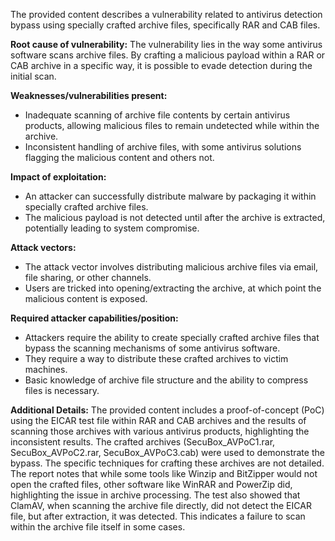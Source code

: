 The provided content describes a vulnerability related to antivirus detection bypass using specially crafted archive files, specifically RAR and CAB files.

**Root cause of vulnerability:**
The vulnerability lies in the way some antivirus software scans archive files. By crafting a malicious payload within a RAR or CAB archive in a specific way, it is possible to evade detection during the initial scan.

**Weaknesses/vulnerabilities present:**
- Inadequate scanning of archive file contents by certain antivirus products, allowing malicious files to remain undetected while within the archive.
- Inconsistent handling of archive files, with some antivirus solutions flagging the malicious content and others not.

**Impact of exploitation:**
- An attacker can successfully distribute malware by packaging it within specially crafted archive files.
- The malicious payload is not detected until after the archive is extracted, potentially leading to system compromise.

**Attack vectors:**
- The attack vector involves distributing malicious archive files via email, file sharing, or other channels.
- Users are tricked into opening/extracting the archive, at which point the malicious content is exposed.

**Required attacker capabilities/position:**
- Attackers require the ability to create specially crafted archive files that bypass the scanning mechanisms of some antivirus software.
- They require a way to distribute these crafted archives to victim machines.
- Basic knowledge of archive file structure and the ability to compress files is necessary.

**Additional Details:**
The provided content includes a proof-of-concept (PoC) using the EICAR test file within RAR and CAB archives and the results of scanning those archives with various antivirus products, highlighting the inconsistent results.
The crafted archives (SecuBox_AVPoC1.rar, SecuBox_AVPoC2.rar, SecuBox_AVPoC3.cab) were used to demonstrate the bypass.
The specific techniques for crafting these archives are not detailed.
The report notes that while some tools like Winzip and BitZipper would not open the crafted files, other software like WinRAR and PowerZip did, highlighting the issue in archive processing.
The test also showed that ClamAV, when scanning the archive file directly, did not detect the EICAR file, but after extraction, it was detected. This indicates a failure to scan within the archive file itself in some cases.